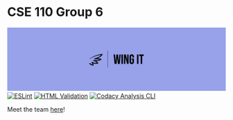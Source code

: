 # CSE 110 Group 6

![logo](./admin/branding/panorama-logo.jpeg)
[![ESLint](https://github.com/cse110-fa22-group6/cse110-fa22-group6/actions/workflows/eslint.yml/badge.svg)](https://github.com/cse110-fa22-group6/cse110-fa22-group6/actions/workflows/eslint.yml)
[![HTML Validation](https://github.com/cse110-fa22-group6/cse110-fa22-group6/actions/workflows/html.yml/badge.svg)](https://github.com/cse110-fa22-group6/cse110-fa22-group6/actions/workflows/html.yml)
[![Codacy Analysis CLI](https://github.com/cse110-fa22-group6/cse110-fa22-group6/actions/workflows/codacy-analysis.yml/badge.svg)](https://github.com/cse110-fa22-group6/cse110-fa22-group6/actions/workflows/codacy-analysis.yml)

Meet the team [here](./admin/team.md)!
